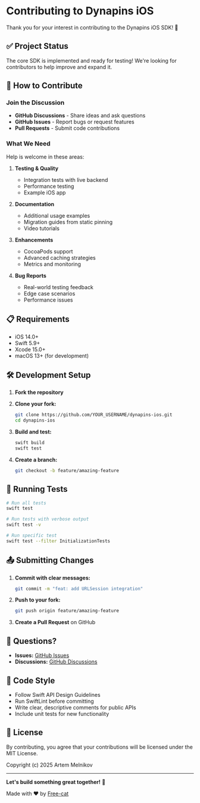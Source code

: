 # Contributing to Dynapins iOS

Thank you for your interest in contributing to the Dynapins iOS SDK! 🎉

## ✅ Project Status

The core SDK is implemented and ready for testing! We're looking for contributors to help improve and expand it.

## 🤝 How to Contribute

### Join the Discussion

- **GitHub Discussions** - Share ideas and ask questions
- **GitHub Issues** - Report bugs or request features
- **Pull Requests** - Submit code contributions

### What We Need

Help is welcome in these areas:

1. **Testing & Quality**
   - Integration tests with live backend
   - Performance testing
   - Example iOS app

2. **Documentation**
   - Additional usage examples
   - Migration guides from static pinning
   - Video tutorials

3. **Enhancements**
   - CocoaPods support
   - Advanced caching strategies
   - Metrics and monitoring

4. **Bug Reports**
   - Real-world testing feedback
   - Edge case scenarios
   - Performance issues

## 📋 Requirements

- iOS 14.0+
- Swift 5.9+
- Xcode 15.0+
- macOS 13+ (for development)

## 🛠️ Development Setup

1. **Fork the repository**

2. **Clone your fork:**
   ```bash
   git clone https://github.com/YOUR_USERNAME/dynapins-ios.git
   cd dynapins-ios
   ```

3. **Build and test:**
   ```bash
   swift build
   swift test
   ```

4. **Create a branch:**
   ```bash
   git checkout -b feature/amazing-feature
   ```

## 🧪 Running Tests

```bash
# Run all tests
swift test

# Run tests with verbose output
swift test -v

# Run specific test
swift test --filter InitializationTests
```

## 📤 Submitting Changes

1. **Commit with clear messages:**
   ```bash
   git commit -m "feat: add URLSession integration"
   ```

2. **Push to your fork:**
   ```bash
   git push origin feature/amazing-feature
   ```

3. **Create a Pull Request** on GitHub

## 💬 Questions?

- **Issues:** [GitHub Issues](https://github.com/Free-cat/dynapins-ios/issues)
- **Discussions:** [GitHub Discussions](https://github.com/Free-cat/dynapins-ios/discussions)

## 📝 Code Style

- Follow Swift API Design Guidelines
- Run SwiftLint before committing
- Write clear, descriptive comments for public APIs
- Include unit tests for new functionality

## 📄 License

By contributing, you agree that your contributions will be licensed under the MIT License.

Copyright (c) 2025 Artem Melnikov

---

**Let's build something great together!** 🚀

Made with ❤️ by [Free-cat](https://github.com/Free-cat)

